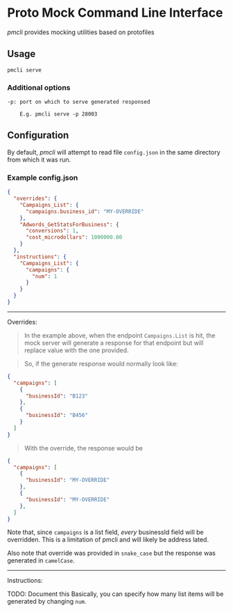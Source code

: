 # Proto Mock Command Line Interface

*pmcli* provides mocking utilities based on protofiles

## Usage
```
pmcli serve
```

### Additional options
```
-p: port on which to serve generated responsed

    E.g. pmcli serve -p 28003
```

## Configuration
By default, *pmcli* will attempt to read file `config.json` in the same
directory from which it was run.

### Example config.json
```json
{
  "overrides": {
    "Campaigns_List": {
      "campaigns.business_id": "MY-OVERRIDE"
    },
    "Adwords_GetStatsForBusiness": {
      "conversions": 1,
      "cost_microdollars": 1000000.00
    }
  },
  "instructions": {
    "Campaigns_List": {
      "campaigns": {
        "num": 1
      }
    }
  }
}
```

---

Overrides:
> In the example above, when the endpoint `Campaigns.List` is hit, the mock
server will generate a response for that endpoint but will replace value with
the one provided.

> So, if the generate response would normally look like:
```json
{
  "campaigns": [
    {
      "businessId": "B123"
    },
    {
      "businessId": "B456"
    }
  ]
}
```

> With the override, the response would be
```json
{
  "campaigns": [
    {
      "businessId": "MY-OVERRIDE"
    },
    {
      "businessId": "MY-OVERRIDE"
    },
  ]
}
```

Note that, since `campaigns` is a list field, *every* businessId field will be
overridden.  This is a limitation of pmcli and will likely be address lated.

Also note that override was provided in `snake_case` but the response was
generated in `camelCase`.

---

Instructions:


TODO: Document this
Basically, you can specify how many list items will be generated by changing `num`.
